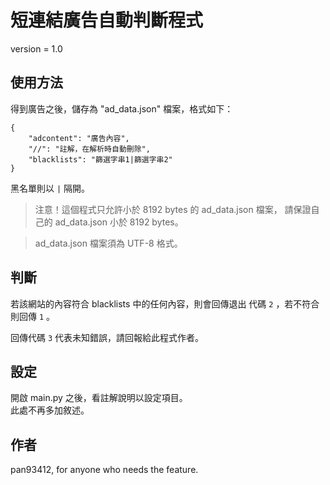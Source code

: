 # 短連結廣告自動判斷程式
version = 1.0

## 使用方法
得到廣告之後，儲存為 "ad_data.json" 檔案，格式如下：

```
{
    "adcontent": "廣告內容",
    "//": "註解，在解析時自動刪除",
    "blacklists": "篩選字串1|篩選字串2"
}
```

黑名單則以 `|` 隔開。

> 注意！這個程式只允許小於 8192 bytes 的 ad_data.json 檔案，
請保證自己的 ad_data.json 小於 8192 bytes。

> ad_data.json 檔案須為 UTF-8 格式。

## 判斷
若該網站的內容符合 blacklists 中的任何內容，則會回傳退出
代碼 `2` ，若不符合則回傳 `1` 。

回傳代碼 `3` 代表未知錯誤，請回報給此程式作者。

## 設定
開啟 main.py 之後，看註解說明以設定項目。<br/>
此處不再多加敘述。

## 作者
pan93412, for anyone who needs the feature.
